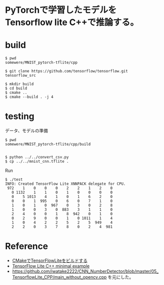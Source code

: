 # PyTorchで学習したモデルをTensorflow lite C++で推論する。

# build

```
$ pwd
somewere/MNIST_pytorch-tflite/cpp

$ git clone https://github.com/tensorflow/tensorflow.git tensorflow_src

$ mkdir build
$ cd build
$ cmake ..
$ cmake --build . -j 4

```

# testing

データ、モデルの準備

```
$ pwd
somewere/MNIST_pytorch-tflite/cpp/build


$ python ../../convert_csv.py
$ cp ../../mnist_cnn.tflite .
```

Run

```
$ ./test 
INFO: Created TensorFlow Lite XNNPACK delegate for CPU.
 972    1    0    0    0    2    2    1    2    0 
   0 1132    1    1    0    1    0    0    0    0 
   0    5 1013    4    1    0    1    6    2    0 
   0    0    1  995    0    6    0    7    1    0 
   1    0    1    0  967    0    3    0    2    8 
   1    0    0    3    0  883    3    1    1    0 
   2    4    0    0    1    8  942    0    1    0 
   0    2    9    0    0    1    0 1011    1    4 
   1    0    4    2    2    5    2    5  949    4 
   2    2    0    3    7    8    0    2    4  981 
```

# Reference

- [CMakeでTensorFlowLiteをビルドする](https://www.tensorflow.org/lite/guide/build_cmake)
- [TensorFlow Lite C++ minimal example](https://github.com/tensorflow/tensorflow/tree/master/tensorflow/lite/examples/minimal)
- https://github.com/iwatake2222/CNN_NumberDetector/blob/master/05_TensorflowLite_CPP/main_without_opencv.cpp を元にした。







